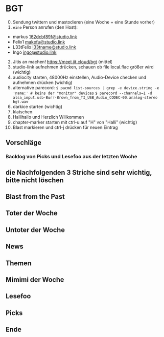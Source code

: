 # BGT<NUMBER>

0. Sendung twittern und mastodieren (eine Woche + eine Stunde vorher)
1. `eine` Person anrufen (den Host):
  - markus      162dcbf89f@studio.link
  - Felix1      makefu@studio.link
  - L33tFelix   l33tname@studio.link
  - Ingo        ingo@studio.link
2. Jitis an machen! https://meet.jit.cloud/bgt (mittel)
3. studio-link aufnehmen drücken, schauen ob file local.flac größer wird (wichtig)
4. audiocity starten, 48000Hz einstellen, Audio-Device checken und aufnehmen drücken (wichtig)
4. alternative parecord:
    `$ pacmd list-sources | grep -e device.string -e 'name:' # keins der "monitor" devices`
    `$ parecord --channels=1 -d alsa_input.usb-Burr-Brown_from_TI_USB_Audio_CODEC-00.analog-stereo bgt.wav`
5. darkice starten (wichtig)
6. klatschen
7. Hallihallo und Herzlich Willkommen
8. chapter-marker starten mit ctrl-u auf "H" von "Halli" (wichtig)
9. Blast markieren und ctrl-j drücken für neuen Eintrag

## Vorschläge
### Backlog von Picks und Lesefoo aus der letzten Woche

die Nachfolgenden 3 Striche sind sehr wichtig, bitte nicht löschen
---

## Blast from the Past

## Toter der Woche

## Untoter der Woche

## News

## Themen

## Mimimi der Woche

## Lesefoo

## Picks

## Ende
